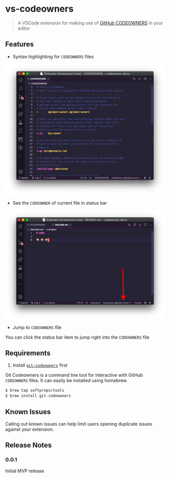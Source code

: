 # vs-codeowners

> A VSCode extension for making use of [GitHub CODEOWNERS](https://help.github.com/en/articles/about-code-owners) in your editor

## Features

* Syntax highlighting for `CODEOWNERS` files

![syntax highlighting](syntax.png)

* See the `CODEOWNER` of current file in status bar

![status bar](statusbar.png)

* Jump to `CODEOWNERS` file

You can click the status bar item to jump right into the `CODEOWNERS` file


## Requirements

1) Install [`git-codeowners`](https://github.com/softprops/git-codeowners) first

Git Codeowners is a command line tool for interactive with GitHub `CODEOWNERS` files.
It can easily be installed using homebrew.

```sh
$ brew tap softprops/tools
$ brew install git-codeowners
```

## Known Issues

Calling out known issues can help limit users opening duplicate issues against your extension.

## Release Notes

### 0.0.1

Initial MVP release